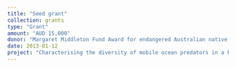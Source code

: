 ```yaml
---
title: "Seed grant"
collection: grants
type: "Grant"
amount: "AUD 15,000"
donor: "Margaret Middleton Fund Award for endangered Australian native vertebrate animals – Australian Academy of Science (AAS)"
date: 2013-01-12
project: "Characterising the diversity of mobile ocean predators in a biological hotspot and proposed marine reserve, the Perth Canyon (32°S, 115°E)"
---
```


